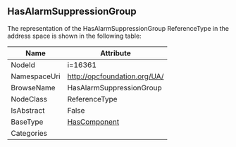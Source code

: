 <!-- objecttype -->
## HasAlarmSuppressionGroup
  
<!-- end of text -->
The representation of the HasAlarmSuppressionGroup ReferenceType in the address space is shown in the following table:  

|Name|Attribute|
|---|---|
|NodeId|i=16361|
|NamespaceUri|http://opcfoundation.org/UA/|
|BrowseName|HasAlarmSuppressionGroup|
|NodeClass|ReferenceType|
|IsAbstract|False|
|BaseType|[HasComponent](../../ReferenceTypes/HasComponent/readme.md)|
|Categories||


